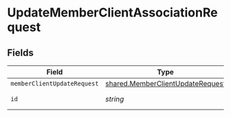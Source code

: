 # UpdateMemberClientAssociationRequest


## Fields

| Field                                                                                       | Type                                                                                        | Required                                                                                    | Description                                                                                 |
| ------------------------------------------------------------------------------------------- | ------------------------------------------------------------------------------------------- | ------------------------------------------------------------------------------------------- | ------------------------------------------------------------------------------------------- |
| `memberClientUpdateRequest`                                                                 | [shared.MemberClientUpdateRequest](../../../sdk/models/shared/memberclientupdaterequest.md) | :heavy_minus_sign:                                                                          | N/A                                                                                         |
| `id`                                                                                        | *string*                                                                                    | :heavy_check_mark:                                                                          | Unique identifier                                                                           |